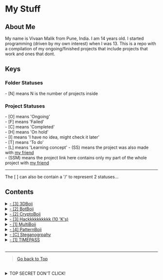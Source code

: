 # My Stuff<a name="MyStuff"></a>   

## About Me

My name is Vivaan Malik from Pune, India. I am 14 years old. I started programming (driven by my own interest) when I was 13. This is a repo with a compilation of my ongoing/finished projects that include projects that work and ones that dont.

## Keys

<p>
<h3>Folder Statuses</h3>
- [N] means N is the number of projects inside <br>

<h3>Project Statuses</h3>
- [O] means 'Ongoing' <br>
- [F] means 'Failed' <br>
- [C] means 'Completed' <br>
- [H] means 'On hold' <br>
- [I] means 'I have no idea, might check it later' <br>
- [T] means 'To do' <br>
- [L] means 'Learning concept'
- (SS) means the project was also made with <a href='https://github.com/IRONMAN-1963-39'>my friend</a> <br>
- (SSM) means the project link here contains only my part of the whole project with <a href='https://github.com/IRONMAN-1963-39'>my friend</a> <br>
</p>
<hr>
<p>The [ ] can also be contain a '/' to represent 2 statuses...</p>

## Contents


<details>
<summary>
<a href='https://github.com/VivaanMalik/MyStuff/tree/master/3DBoii'>- [3] 3DBoii</a>
</summary>
<ul style="list-style-type:none;">
    <li><a href='https://github.com/VivaanMalik/MyStuff/tree/master/3DBoii/CITY'>- [O] CITY</a><br></li>
    <li><a href='https://github.com/VivaanMalik/MyStuff/tree/master/3DBoii/Island(failed)'>- [F] Island</a><br></li>
    <li><a href='https://github.com/VivaanMalik/MyStuff/tree/master/3DBoii/Terrain'>- [C] Terrain</a><br></li>
</ul>
</details>


<details>
<summary>
<a href='https://github.com/VivaanMalik/MyStuff/tree/master/BotBoii'>- [2] BotBoii</a>
</summary>
<ul style="list-style-type:none;">
<li>
    <details>
    <summary>
    <a href='https://github.com/VivaanMalik/MyStuff/tree/master/BotBoii/Program'>- [2] Program</a>
    </summary>
    <ul style="list-style-type:none;">
        <li><a href='https://github.com/VivaanMalik/MyStuff/tree/master/BotBoii/Program/Botify(failed)'>- [F] Botify</a><br></li>
        <li><a href='https://github.com/VivaanMalik/MyStuff/tree/master/BotBoii/Program/VTG'>- [H] VTG</a><br></li>
    </ul>
    </details>
</li>
</ul>
</details>


<details>
<summary>
<a href='https://github.com/VivaanMalik/MyStuff/tree/master/CryptoBoii'>- [2] CryptoBoii</a>
</summary>
<ul style="list-style-type:none;">
    <li><a href='https://github.com/VivaanMalik/MyStuff/tree/master/CryptoBoii/Mine'>- [I/C] Mine</a><br></li>
    <li><a href='https://github.com/VivaanMalik/MyStuff/tree/master/CryptoBoii/Mining'>- [I/C] Mining</a><br></li>
</ul>
</details>


<details>
<summary>
<a href='https://github.com/VivaanMalik/MyStuff/tree/master/Hackkkkkkkkkk'>- [3] Hackkkkkkkkkk (10 'K's)</a>
</summary>
<ul style="list-style-type:none;">
    <li>
    <details>
    <summary>
    <a href='https://github.com/VivaanMalik/MyStuff/tree/master/Hackkkkkkkkkk/Evil_progs'>- [1] Evil progs</a>
    </summary>
    <ul style="list-style-type:none;">
        <li><a href='https://github.com/VivaanMalik/MyStuff/tree/master/Hackkkkkkkkkk/Evil_progs/TYPE1-Windows'>- [C] TYPE1 - Windows</a><br></li>
    </ul>
    </details>
    </li>
    <li><a href='https://github.com/VivaanMalik/MyStuff/tree/master/Hackkkkkkkkkk/Keyloggy(ss)'>- (SS) [L/C] Keyloggy</a><br></li>
    <li><a href='https://github.com/VivaanMalik/MyStuff/tree/master/Hackkkkkkkkkk/controllyBoii'>- [C] ControllyBoii</a><br></li>
</ul>
</details>


<details>
<summary>
<a href='https://github.com/VivaanMalik/MyStuff/tree/master/Multiboii'>- [1] MultiBoii</a>
</summary>
<ul style="list-style-type:none;">
    <li><a href='https://github.com/VivaanMalik/MyStuff/tree/master/Multiboii/towerthing(ss)'>- (SSM) [H] towerthing</a><br></li>
</ul>
</details>


<details>
<summary>
<a href='https://github.com/VivaanMalik/MyStuff/tree/master/PatternBoi'>- [4] PatternBoii</a>
</summary>
<ul style="list-style-type:none;">
    <details>
    <summary>
    <a href='https://github.com/VivaanMalik/MyStuff/tree/master/PatternBoi/CellularAutomata'>- [4] Cellular Automata</a>
    </summary>
    <ul style="list-style-type:none;">
        <details>
        <summary>
        <a href='https://github.com/VivaanMalik/MyStuff/tree/master/PatternBoi/CellularAutomata/1D'>- [2] 1 Dimensional</a>
        </summary>
        <ul style="list-style-type:none;">
            <li><a href='https://github.com/VivaanMalik/MyStuff/tree/master/PatternBoi/CellularAutomata/1D/3_TERM'>- [L/C] 3 Term</a><br></li>
            <li><a href='https://github.com/VivaanMalik/MyStuff/tree/master/PatternBoi/CellularAutomata/1D/5_TERM'>- [L/C] 5 Term</a><br></li>
        </ul>
        </details>
        <details>
        <summary>
        <a href='https://github.com/VivaanMalik/MyStuff/tree/master/PatternBoi/CellularAutomata/2D'>- [2] 2 Dimensional</a>
        </summary>
        <ul style="list-style-type:none;">
            <li><a href='https://github.com/VivaanMalik/MyStuff/tree/master/PatternBoi/CellularAutomata/2D/5_TERM_UNIQUE'>- [L/C] 5 Term Unique Pattern</a><br></li>
            <li><a href='https://github.com/VivaanMalik/MyStuff/tree/master/PatternBoi/CellularAutomata/2D/9_TERM_SUM(GOL)'>- [L/C] 9 Term Added Pattern</a><br></li>
        </ul>
        </details>
    </ul>
    </details>
</ul>
</details>


<details>
<summary>
<a href='https://github.com/VivaanMalik/MyStuff/tree/master/StagnographBoiii'>- [C] Steganogrpahy</a>
</summary>
<ul style="list-style-type:none;">
    <li>Nope... It's just that...</li>
</ul>
</details>


<details>
<summary>
<a href='https://github.com/VivaanMalik/MyStuff/tree/master/TIMEPASS'>- [1] TIMEPASS</a>
</summary>
<ul style="list-style-type:none;">
    <details>
    <summary>
    <a href='https://github.com/VivaanMalik/MyStuff/tree/master/TIMEPASS/keyboard'>- [1] keyboard</a>
    </summary>
    <ul style="list-style-type:none;">
        <li><a href='https://github.com/VivaanMalik/MyStuff/tree/master/TIMEPASS/keyboard/distorter'>- [C] distorter</a><br></li>
    </ul>
    </details>
</ul>
</details>

<br>
<hr>
<blockquote><a href='#MyStuff'>Go back to Top</a></blockquote>
<br>
<details>
<summary>
TOP SECRET DON'T CLICK!</summary>
<blockquote><img src='https://variety.com/wp-content/uploads/2021/07/Rick-Astley-Never-Gonna-Give-You-Up.png?w=1024'></blockquote>
</details>